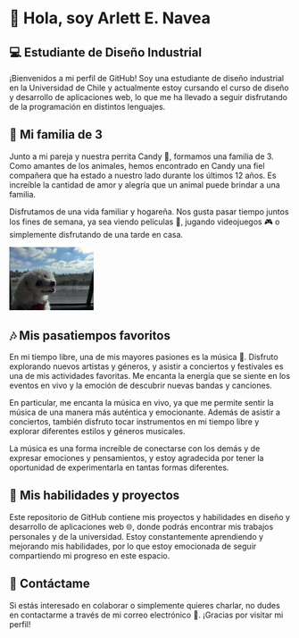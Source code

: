 # 👋 Hola, soy Arlett E. Navea

## 💻 Estudiante de Diseño Industrial
¡Bienvenidos a mi perfil de GitHub! Soy una estudiante de diseño industrial en la Universidad de Chile y actualmente estoy cursando el curso de diseño y desarrollo de aplicaciones web, lo que me ha llevado a seguir disfrutando de la programación en distintos lenguajes.

## 🐩 Mi familia de 3
Junto a mi pareja y nuestra perrita Candy 🐾, formamos una familia de 3. Como amantes de los animales, hemos encontrado en Candy una fiel compañera que ha estado a nuestro lado durante los últimos 12 años. Es increíble la cantidad de amor y alegría que un animal puede brindar a una familia.

Disfrutamos de una vida familiar y hogareña. Nos gusta pasar tiempo juntos los fines de semana, ya sea viendo películas 🍿, jugando videojuegos 🎮 o simplemente disfrutando de una tarde en casa.

<img src="candy.jpg" alt="Candy" style="width:30%;" />

## 🎶 Mis pasatiempos favoritos
En mi tiempo libre, una de mis mayores pasiones es la música 🎵. Disfruto explorando nuevos artistas y géneros, y asistir a conciertos y festivales es una de mis actividades favoritas. Me encanta la energía que se siente en los eventos en vivo y la emoción de descubrir nuevas bandas y canciones.

En particular, me encanta la música en vivo, ya que me permite sentir la música de una manera más auténtica y emocionante. Además de asistir a conciertos, también disfruto tocar instrumentos en mi tiempo libre y explorar diferentes estilos y géneros musicales.

La música es una forma increíble de conectarse con los demás y de expresar emociones y pensamientos, y estoy agradecida por tener la oportunidad de experimentarla en tantas formas diferentes.


## 🚀 Mis habilidades y proyectos
Este repositorio de GitHub contiene mis proyectos y habilidades en diseño y desarrollo de aplicaciones web 🌐, donde podrás encontrar mis trabajos personales y de la universidad. Estoy constantemente aprendiendo y mejorando mis habilidades, por lo que estoy emocionada de seguir compartiendo mi progreso en este espacio.

## 📩 Contáctame
Si estás interesado en colaborar o simplemente quieres charlar, no dudes en contactarme a través de mi correo electrónico 📧. ¡Gracias por visitar mi perfil!
